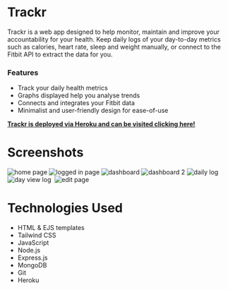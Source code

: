 # Trackr

Trackr is a web app designed to help monitor, maintain and improve your accountability for your health. Keep daily logs of your day-to-day metrics such as calories, heart rate, sleep and weight manually, or connect to the Fitbit API to extract the data for you.

### Features
* Track your daily health metrics
* Graphs displayed help you analyse trends
* Connects and integrates your Fitbit data
* Minimalist and user-friendly design for ease-of-use

**[Trackr is deployed via Heroku and can be visited clicking here!](https://trackr-the0choi-1fa6c3dcf348.herokuapp.com/)**


# Screenshots
![home page](https://i.imgur.com/vWlu7tk.png)
![logged in page](https://i.imgur.com/xxY41r2.png)
![dashboard](https://i.imgur.com/yzc4PZJ.png)
![dashboard 2](https://i.imgur.com/kAY9B3n.png)
![daily log](https://i.imgur.com/X1H76S8.png)
![day view log](https://i.imgur.com/s85T2T0.png) 
![edit page](https://i.imgur.com/42Qnbtz.png) 

# Technologies Used
* HTML & EJS templates
* Tailwind CSS
* JavaScript
* Node.js
* Express.js
* MongoDB
* Git
* Heroku
